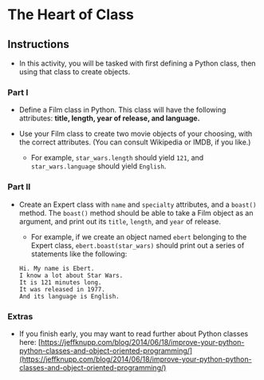 # The Heart of Class

## Instructions

* In this activity, you will be tasked with first defining a Python class, then using that class to create objects.

### Part I

* Define a Film class in Python. This class will have the following attributes: **title, length, year of release, and language.**

* Use your Film class to create two movie objects of your choosing, with the correct attributes. (You can consult Wikipedia or IMDB, if you like.)

  * For example, `star_wars.length` should yield `121`, and `star_wars.language` should yield `English`.

### Part II

* Create an Expert class with `name` and `specialty` attributes, and a `boast()` method. The `boast()` method should be able to take a Film object as an argument, and print out its `title`, `length`, and `year` of release.

  * For example, if we create an object named `ebert` belonging to the Expert class, `ebert.boast(star_wars)` should print out a series of statements like the following:
  
  ```
  Hi. My name is Ebert. 
  I know a lot about Star Wars. 
  It is 121 minutes long. 
  It was released in 1977. 
  And its language is English.
  ```

### Extras

* If you finish early, you may want to read further about Python classes here: [https://jeffknupp.com/blog/2014/06/18/improve-your-python-python-classes-and-object-oriented-programming/](https://jeffknupp.com/blog/2014/06/18/improve-your-python-python-classes-and-object-oriented-programming/)
